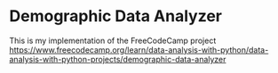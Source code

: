 # Demographic Data Analyzer

This is my implementation of the FreeCodeCamp project https://www.freecodecamp.org/learn/data-analysis-with-python/data-analysis-with-python-projects/demographic-data-analyzer
